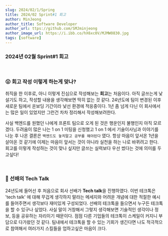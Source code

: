 ```yaml
---
slug: 2024/02/1/Spring
title: 2024/02 Sprint#1 회고
author: MinJeong
author_title: Software Developer
author_url: ttps://github.com/SMJminjeong
author_image_url: https://i.ibb.co/hX6xc0V/MJMW0830.jpg
tags: [software]
---
```


### 2024년 02월 Sprint#1 회고

<br/>

### 😮 회고 작성 이렇게 하는게 맞나?

취직을 한 이후로, 아니 이렇게 진심으로 작성해보는 **회고**는 처음이다. 아직 글쓰는게 낯설기도 하고, 작성할 내용을 생각해보면 딱히 없는 것 같다.
24년도에 팀이 변경된 이후 새로운 팀에서 온보딩 기간이라 낯선 환경에 적응중이다. 1년 좀 넘게 다닌 이 회사에서는 많은 일이 있었지만 그런건 차차 정리해서 작성해보려한다.

사실 백엔드를 원했던 나에게 프론트 팀으로 오게 된 것은 행운인지 불행인지 아직 모르겠다.
두려움이 많은 나는 1 on 1 미팅을 신청했고 1 on 1 에서 기술이사님과 이야기를 나눈 후 나온 결론은 `백엔드도 놓치말고 공부를 해야된다` 였다.
항상 마음이 앞서온 1년을 살아온 것 같기에 이제는 마음이 앞서는 것이 아니라 실천을 하는 나로 바뀌려고 한다.
회고를 이렇게 작성하는 것이 맞나 싶지만 글쓰는 실력보다 우선 썼다는 것에 의미를 두고싶다!

<br/>

### 🧐 선배의 Tech Talk

24년도에 들어선 후 처음으로 회사 선배가 **Tech talk**을 진행하였다.
이번 테크톡은 'tech talk' 에 대해 무겁게 생각하지 말라는 메세지와 어려운 개념에 대한 적절한 예시를 들어주면서 생각보다 재미있게 구성되었다.
선배의 테크톡을 들으면서 누구든 테크톡을 할 수 있구나 싶었다. 사실 말이 거창해서 그렇지 생각해보면 기술적인 생각이나 정보, 등을 공유하는 자리이기 때문이다.
점점 다른 기업들의 테크톡이 스케일이 커지니 부담으로 다가왔던 것 같다.
팀내에서 테크톡을 할 수 있는 기회가 생긴다면 나도 적극적으로 참여해서 여러가지 스킬들을 업하고싶은 마음이 크다.


